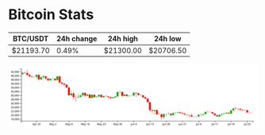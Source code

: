 # Bitcoin Stats

BTC/USDT|24h change|24h high|24h low|
|---|---|---|---|
|$21193.70|0.49%|$21300.00|$20706.50|

<img src="./chart.svg">
